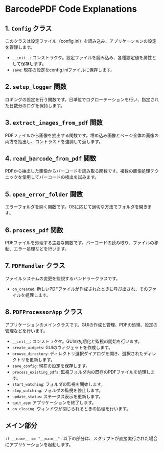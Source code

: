 # BarcodePDF Code Explanations

## 1. `Config` クラス
このクラスは設定ファイル（config.ini）を読み込み、アプリケーションの設定を管理します。

- `__init__`: コンストラクタ。設定ファイルを読み込み、各種設定値を属性として保存します。
- `save`: 現在の設定をconfig.iniファイルに保存します。

## 2. `setup_logger` 関数
ロギングの設定を行う関数です。日単位でログローテーションを行い、指定された日数分のログを保持します。

## 3. `extract_images_from_pdf` 関数
PDFファイルから画像を抽出する関数です。埋め込み画像とページ全体の画像の両方を抽出し、コントラストを強調して返します。

## 4. `read_barcode_from_pdf` 関数
PDFから抽出した画像からバーコードを読み取る関数です。複数の画像処理テクニックを使用してバーコードの検出を試みます。

## 5. `open_error_folder` 関数
エラーフォルダを開く関数です。OSに応じて適切な方法でフォルダを開きます。

## 6. `process_pdf` 関数
PDFファイルを処理する主要な関数です。バーコードの読み取り、ファイルの移動、エラー処理などを行います。

## 7. `PDFHandler` クラス
ファイルシステムの変更を監視するハンドラークラスです。

- `on_created`: 新しいPDFファイルが作成されたときに呼び出され、そのファイルを処理します。

## 8. `PDFProcessorApp` クラス
アプリケーションのメインクラスです。GUIの作成と管理、PDFの処理、設定の管理などを行います。

- `__init__`: コンストラクタ。GUIの初期化と監視の開始を行います。
- `create_widgets`: GUIのウィジェットを作成します。
- `browse_directory`: ディレクトリ選択ダイアログを開き、選択されたディレクトリを更新します。
- `save_config`: 現在の設定を保存します。
- `process_existing_pdfs`: 監視フォルダ内の既存のPDFファイルを処理します。
- `start_watching`: フォルダの監視を開始します。
- `stop_watching`: フォルダの監視を停止します。
- `update_status`: ステータス表示を更新します。
- `quit_app`: アプリケーションを終了します。
- `on_closing`: ウィンドウが閉じられるときの処理を行います。

## メイン部分
`if __name__ == "__main__":` 以下の部分は、スクリプトが直接実行された場合にアプリケーションを起動します。
